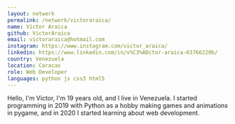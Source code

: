 ```yaml
---
layout: network
permalink: /network/victoraraica/
name: Víctor Araica
github: VictorAraica
email: victoraraica@hotmail.com
instagram: https://www.instagram.com/victor_araica/
linkedin: https://www.linkedin.com/in/v%C3%ADctor-araica-63766220b/
country: Venezuela
location: Caracas
role: Web Developer
languages: python js css3 html5
---
```


Hello, I'm Victor, I'm 19 years old, and I live in Venezuela. I started programming in 2019 with Python as a hobby making games and animations in pygame, and in 2020 I started learning about web development.
